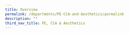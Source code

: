```yaml
---
title: Overview
permalink: /departments/PE-CCA-and-Aesthetics/permalink
description: ""
third_nav_title: PE, CCA & Aesthetics
---
```

